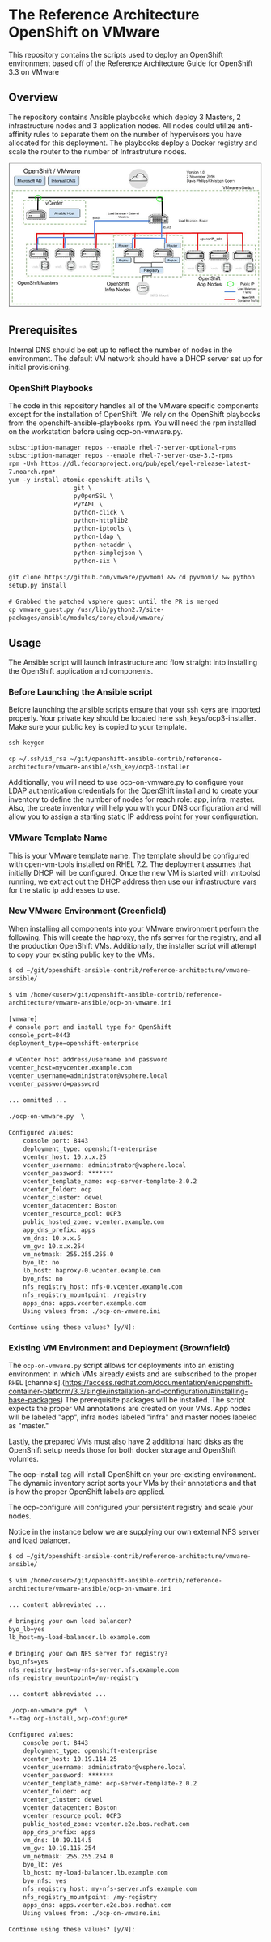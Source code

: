 # The Reference Architecture OpenShift on VMware
This repository contains the scripts used to deploy an OpenShift environment based off of the Reference Architecture Guide for OpenShift 3.3 on VMware

## Overview
The repository contains Ansible playbooks which deploy 3 Masters, 2 infrastructure nodes and 3 application nodes. All nodes could utilize anti-affinity rules to separate them on the number of hypervisors you have allocated for this deployment. The playbooks deploy a Docker registry and scale the router to the number of Infrastruture nodes.

![Architecture](images/OCP-on-VMware-Architecture.jpg)

## Prerequisites
Internal DNS should be set up to reflect the number of nodes in the environment. The default VM network should have a DHCP server set up for initial provisioning.

### OpenShift Playbooks
The code in this repository handles all of the VMware specific components except for the installation of OpenShift. We rely on the OpenShift playbooks from the openshift-ansible-playbooks rpm. You will need the rpm installed on the workstation before using ocp-on-vmware.py.

```
subscription-manager repos --enable rhel-7-server-optional-rpms
subscription-manager repos --enable rhel-7-server-ose-3.3-rpms
rpm -Uvh https://dl.fedoraproject.org/pub/epel/epel-release-latest-7.noarch.rpm*
yum -y install atomic-openshift-utils \
                  git \
                  pyOpenSSL \
                  PyYAML \
                  python-click \
                  python-httplib2
                  python-iptools \
                  python-ldap \
                  python-netaddr \
                  python-simplejson \
                  python-six \

git clone https://github.com/vmware/pyvmomi && cd pyvmomi/ && python setup.py install

# Grabbed the patched vsphere_guest until the PR is merged
cp vmware_guest.py /usr/lib/python2.7/site-packages/ansible/modules/core/cloud/vmware/

```

## Usage
The Ansible script will launch infrastructure and flow straight into installing the OpenShift application and components.

### Before Launching the Ansible script
Before launching the ansible scripts ensure that your ssh keys are imported properly. Your private key should be located here ssh_keys/ocp3-installer. Make sure your public key is copied to your template.
```
ssh-keygen

cp ~/.ssh/id_rsa ~/git/openshift-ansible-contrib/reference-architecture/vmware-ansible/ssh_key/ocp3-installer

```
Additionally, you will need to use ocp-on-vmware.py to configure your LDAP authentication credentials for the OpenShift install and to create your inventory to define the number of nodes for reach role: app, infra, master. Also, the create inventory will help you with your DNS configuration and will allow you to assign a starting static IP address point for your configuration.

### VMware Template Name
This is your VMware template name. The template should be configured with open-vm-tools installed on RHEL 7.2. The deployment assumes that initially DHCP will be configured. Once the new VM is started with vmtoolsd running, we extract out the DHCP address then use our infrastructure vars for the static ip addresses to use.

### New VMware Environment (Greenfield)
When installing all components into your VMware environment perform the following.   This will create the haproxy, the nfs server for the registry, and all the production OpenShift VMs. Additionally, the installer script will attempt to copy your existing public key to the VMs.
```
$ cd ~/git/openshift-ansible-contrib/reference-architecture/vmware-ansible/ 

$ vim /home/<user>/git/openshift-ansible-contrib/reference-architecture/vmware-ansible/ocp-on-vmware.ini

[vmware]
# console port and install type for OpenShift
console_port=8443
deployment_type=openshift-enterprise

# vCenter host address/username and password
vcenter_host=myvcenter.example.com
vcenter_username=administrator@vsphere.local
vcenter_password=password

... ommitted ...

./ocp-on-vmware.py  \

Configured values:
    console port: 8443
    deployment_type: openshift-enterprise
    vcenter_host: 10.x.x.25
    vcenter_username: administrator@vsphere.local
    vcenter_password: *******
    vcenter_template_name: ocp-server-template-2.0.2
    vcenter_folder: ocp
    vcenter_cluster: devel
    vcenter_datacenter: Boston
    vcenter_resource_pool: OCP3
    public_hosted_zone: vcenter.example.com
    app_dns_prefix: apps
    vm_dns: 10.x.x.5
    vm_gw: 10.x.x.254
    vm_netmask: 255.255.255.0
    byo_lb: no
    lb_host: haproxy-0.vcenter.example.com
    byo_nfs: no
    nfs_registry_host: nfs-0.vcenter.example.com
    nfs_registry_mountpoint: /registry
    apps_dns: apps.vcenter.example.com
    Using values from: ./ocp-on-vmware.ini

Continue using these values? [y/N]:
```

### Existing VM Environment and Deployment (Brownfield)
The `ocp-on-vmware.py` script allows for deployments into an existing environment
in which VMs already exists and are subscribed to the proper `RHEL` [channels].(https://access.redhat.com/documentation/en/openshift-container-platform/3.3/single/installation-and-configuration/#installing-base-packages)
The prerequisite packages will be installed. The script expects the proper VM annotations are
created on your VMs. App nodes will be labeled "app", infra nodes labeled
"infra" and master nodes labeled as "master."

Lastly, the prepared VMs must also have 2 additional hard disks as the OpenShift setup needs those
for both docker storage and OpenShift volumes.


The ocp-install tag will install OpenShift on your pre-existing environment. The dynamic inventory script sorts your
VMs by their annotations and that is how the proper OpenShift labels are applied.

The ocp-configure will configured your persistent registry and scale your nodes.

Notice in the instance below we are supplying our own external NFS server and load balancer.

```
$ cd ~/git/openshift-ansible-contrib/reference-architecture/vmware-ansible/ 

$ vim /home/<user>/git/openshift-ansible-contrib/reference-architecture/vmware-ansible/ocp-on-vmware.ini

... content abbreviated ...

# bringing your own load balancer?
byo_lb=yes
lb_host=my-load-balancer.lb.example.com

# bringing your own NFS server for registry?
byo_nfs=yes
nfs_registry_host=my-nfs-server.nfs.example.com
nfs_registry_mountpoint=/my-registry

... content abbreviated ...

./ocp-on-vmware.py*  \
*--tag ocp-install,ocp-configure*

Configured values:
    console port: 8443
    deployment_type: openshift-enterprise
    vcenter_host: 10.19.114.25
    vcenter_username: administrator@vsphere.local
    vcenter_password: *******
    vcenter_template_name: ocp-server-template-2.0.2
    vcenter_folder: ocp
    vcenter_cluster: devel
    vcenter_datacenter: Boston
    vcenter_resource_pool: OCP3
    public_hosted_zone: vcenter.e2e.bos.redhat.com
    app_dns_prefix: apps
    vm_dns: 10.19.114.5
    vm_gw: 10.19.115.254
    vm_netmask: 255.255.254.0
    byo_lb: yes
    lb_host: my-load-balancer.lb.example.com
    byo_nfs: yes
    nfs_registry_host: my-nfs-server.nfs.example.com
    nfs_registry_mountpoint: /my-registry
    apps_dns: apps.vcenter.e2e.bos.redhat.com
    Using values from: ./ocp-on-vmware.ini

Continue using these values? [y/N]:

```

